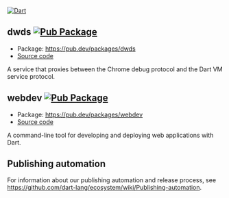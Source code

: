 [![Dart](https://github.com/dart-lang/webdev/workflows/Dart%20CI/badge.svg)](https://github.com/dart-lang/webdev/actions?query=workflow%3A%22Dart+CI%22+branch%3Amaster)

## dwds [![Pub Package](https://img.shields.io/pub/v/dwds.svg)](https://pub.dev/packages/dwds)

- Package: https://pub.dev/packages/dwds
- [Source code](dwds)

A service that proxies between the Chrome debug protocol and the Dart VM service
protocol.

## webdev [![Pub Package](https://img.shields.io/pub/v/webdev.svg)](https://pub.dev/packages/webdev)

- Package: https://pub.dev/packages/webdev
- [Source code](webdev)

A command-line tool for developing and deploying web applications with Dart.

## Publishing automation

For information about our publishing automation and release process, see
https://github.com/dart-lang/ecosystem/wiki/Publishing-automation.
